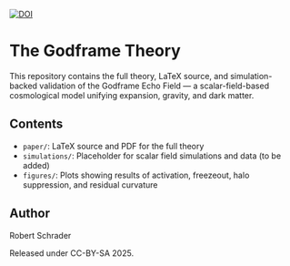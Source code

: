 [![DOI](https://zenodo.org/badge/DOI/10.5281/zenodo.15696625.svg)](https://doi.org/10.5281/zenodo.15696625)
# The Godframe Theory

This repository contains the full theory, LaTeX source, and simulation-backed validation of the Godframe Echo Field — a scalar-field-based cosmological model unifying expansion, gravity, and dark matter.

## Contents

- `paper/`: LaTeX source and PDF for the full theory
- `simulations/`: Placeholder for scalar field simulations and data (to be added)
- `figures/`: Plots showing results of activation, freezeout, halo suppression, and residual curvature

## Author
Robert Schrader

Released under CC-BY-SA 2025.
